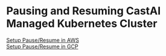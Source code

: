 # Pausing and Resuming CastAI Managed Kubernetes Cluster

[Setup Pause/Resume in AWS](./pause-resume-aws/README.md)<br>
[Setup Pause/Resume in GCP](./pause-resume-gcp/README.md)